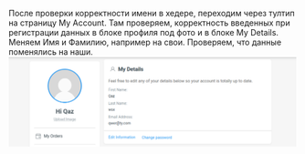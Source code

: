 После проверки корректности имени в хедере, переходим через тултип на страницу My Account. 
Там проверяем, корректность введенных при регистрации данных в блоке профиля под фото и в блоке My Details.
Меняем Имя и Фамилию, например на свои. Проверяем, что данные поменялись на наши.
![img.png](img.png)